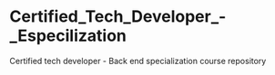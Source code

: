 # Certified_Tech_Developer_-_Especilization
Certified tech developer - Back end specialization course repository
